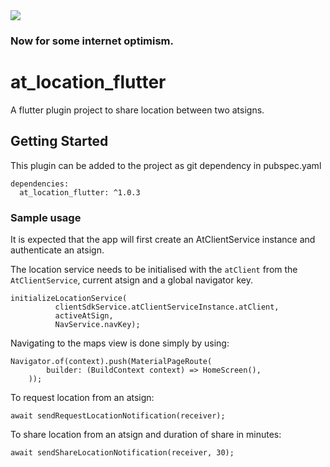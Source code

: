<img src="https://atsign.dev/assets/img/@developersmall.png?sanitize=true">

### Now for some internet optimism.

# at_location_flutter

A flutter plugin project to share location between two atsigns.

## Getting Started

This plugin can be added to the project as git dependency in pubspec.yaml

```
dependencies:
  at_location_flutter: ^1.0.3
```

### Sample usage
It is expected that the app will first create an AtClientService instance and authenticate an atsign.

The location service needs to be initialised with the `atClient` from the `AtClientService`, current atsign and a global navigator key.

```
initializeLocationService(
          clientSdkService.atClientServiceInstance.atClient,
          activeAtSign,
          NavService.navKey);
```

Navigating to the maps view is done simply by using:
```
Navigator.of(context).push(MaterialPageRoute(
        builder: (BuildContext context) => HomeScreen(),
    ));
```

To request location from an atsign:
```
await sendRequestLocationNotification(receiver);
```

To share location from an atsign and duration of share in minutes:
```
await sendShareLocationNotification(receiver, 30);
```
